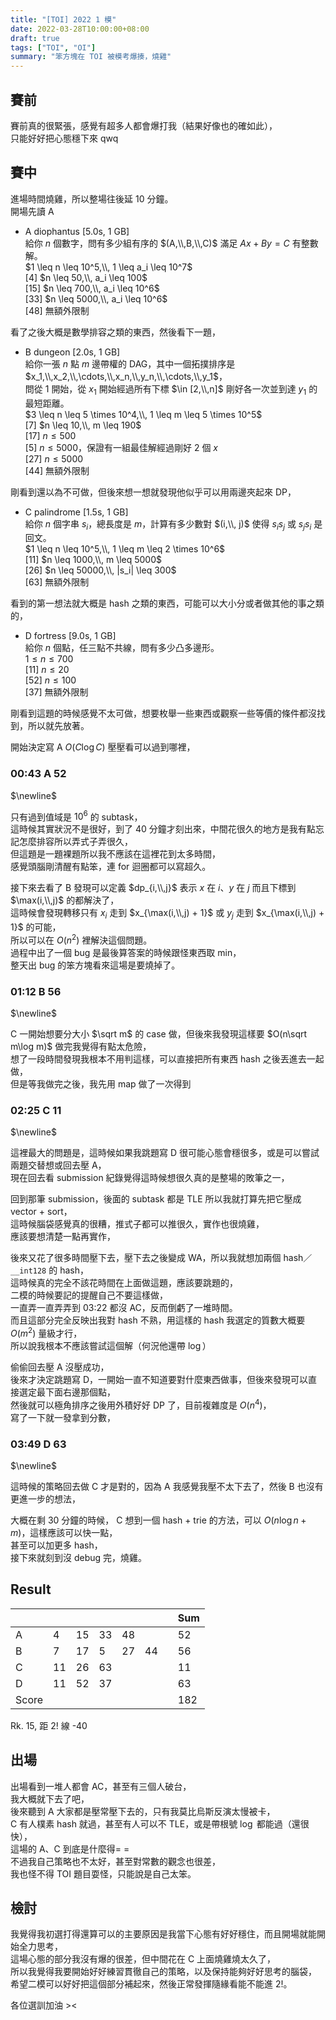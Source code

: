 ```yaml
---
title: "[TOI] 2022 1 模"
date: 2022-03-28T10:00:00+08:00
draft: true
tags: ["TOI", "OI"]
summary: "笨方塊在 TOI 被模考爆揍，燒雞"
---
```



## 賽前
賽前真的很緊張，感覺有超多人都會爆打我（結果好像也的確如此），  
只能好好把心態穩下來 qwq  

## 賽中

進場時間燒雞，所以整場往後延 10 分鐘。  
開場先讀 A
 - A diophantus [5.0s, 1 GB]  
 給你 $n$ 個數字，問有多少組有序的 $(A,\\,B,\\,C)$ 滿足 $Ax + By = C$ 有整數解。  
 $1 \leq n \leq 10^5,\\, 1 \leq a_i \leq 10^7$  
 [4] $n \leq 50,\\, a_i \leq 100$  
 [15] $n \leq 700,\\, a_i \leq 10^6$  
 [33] $n \leq 5000,\\, a_i \leq 10^6$  
 [48] 無額外限制  

看了之後大概是數學排容之類的東西，然後看下一題，  

 - B dungeon [2.0s, 1 GB]  
 給你一張 $n$ 點 $m$ 邊帶權的 DAG，其中一個拓撲排序是 $x_1,\\,x_2,\\,\cdots,\\,x_n,\\,y_n,\\,\cdots,\\,y_1$，  
 問從 $1$ 開始，從 $x_1$ 開始經過所有下標 $\in [2,\\,n]$ 剛好各一次並到達 $y_1$ 的最短距離。  
 $3 \leq n \leq 5 \times 10^4,\\, 1 \leq m \leq 5 \times 10^5$  
 [7] $n \leq 10,\\, m \leq 190$  
 [17] $n \leq 500$  
 [5] $n \leq 5000$，保證有一組最佳解經過剛好 $2$ 個 $x$  
 [27] $n \leq 5000$  
 [44] 無額外限制  

 剛看到還以為不可做，但後來想一想就發現他似乎可以用兩邊夾起來 DP，   

 - C palindrome  [1.5s, 1 GB]  
 給你 $n$ 個字串 $s_i$，總長度是 $m$，計算有多少數對 $(i,\\, j)$ 使得 $s_is_j$ 或 $s_js_i$ 是回文。    
 $1 \leq n \leq 10^5,\\, 1 \leq m \leq 2 \times 10^6$  
 [11] $n \leq 1000,\\, m \leq 5000$  
 [26] $n \leq 50000,\\, |s_i| \leq 300$  
 [63] 無額外限制  

看到的第一想法就大概是 hash 之類的東西，可能可以大小分或者做其他的事之類的，  

- D fortress [9.0s, 1 GB]    
給你 $n$ 個點，任三點不共線，問有多少凸多邊形。  
$1 \leq n \leq 700$  
[11] $n \leq 20$  
[52] $n \leq 100$  
[37] 無額外限制  

剛看到這題的時候感覺不太可做，想要枚舉一些東西或觀察一些等價的條件都沒找到，所以就先放著。  

開始決定寫 A $O(C \log C)$ 壓壓看可以過到哪裡，  

### 00:43 A 52  
$\newline$

只有過到值域是 $10^6$ 的 subtask，  
這時候其實狀況不是很好，到了 40 分鐘才刻出來，中間花很久的地方是我有點忘記怎麼排容所以弄式子弄很久，  
但這題是一題裸題所以我不應該在這裡花到太多時間，  
感覺頭腦剛清醒有點笨，連 for 迴圈都可以寫超久。  

接下來去看了 B 發現可以定義 $dp_{i,\\,j}$ 表示 $x$ 在 $i$、$y$ 在 $j$ 而且下標到 $\max(i,\\,j)$ 的都解決了，  
這時候會發現轉移只有 $x_i$ 走到 $x_{\max(i,\\,j) + 1}$ 或 $y_j$ 走到 $x_{\max(i,\\,j) + 1}$ 的可能，  
所以可以在 $O(n^2)$ 裡解決這個問題。  
過程中出了一個 bug 是最後算答案的時候跟怪東西取 min，  
整天出 bug 的笨方塊看來這場是要燒掉了。  

### 01:12 B 56
$\newline$

C 一開始想要分大小 $\sqrt m$ 的 case 做，但後來我發現這樣要 $O(n\sqrt m\log m)$ 做完我覺得有點太危險，  
想了一段時間發現我根本不用判這樣，可以直接把所有東西 hash 之後丟進去一起做，  
但是等我做完之後，我先用 map 做了一次得到  

### 02:25 C 11  
$\newline$

這裡最大的問題是，這時候如果我跳題寫 D 很可能心態會穩很多，或是可以嘗試兩題交替想或回去壓 A，  
現在回去看 submission 紀錄覺得這時候想很久真的是整場的敗筆之一，  

回到那筆 submission，後面的 subtask 都是 TLE 所以我就打算先把它壓成 vector + sort，  
這時候腦袋感覺真的很糟，推式子都可以推很久，實作也很燒雞，  
應該要想清楚一點再實作，  

後來又花了很多時間壓下去，壓下去之後變成 WA，所以我就想加兩個 hash／`__int128` 的 hash，  
這時候真的完全不該花時間在上面做這題，應該要跳題的，  
二模的時候要記的提醒自己不要這樣做，  
一直弄一直弄弄到 03:22 都沒 AC，反而倒虧了一堆時間。  
而且這部分完全反映出我對 hash 不熟，用這樣的 hash 我選定的質數大概要 $O(m^2)$ 量級才行，  
所以說我根本不應該嘗試這個解（何況他還帶 $\log$）  

偷偷回去壓 A 沒壓成功，  
後來才決定跳題寫 D，一開始一直不知道要對什麼東西做事，但後來發現可以直接選定最下面右邊那個點，  
然後就可以極角排序之後用外積好好 DP 了，目前複雜度是 $O(n^4)$，  
寫了一下就一發拿到分數，  

### 03:49 D 63  
$\newline$

這時候的策略回去做 C 才是對的，因為 A 我感覺我壓不太下去了，然後 B 也沒有更進一步的想法，  

大概在剩 30 分鐘的時候，
C 想到一個 hash + trie 的方法，可以 $O(n \log n + m)$，這樣應該可以快一點，  
甚至可以加更多 hash，  
接下來就刻到沒 debug 完，燒雞。  

## Result
||||||||Sum|
|-|-|-|-|-|-|-|-|
|A|<green>4</green>|<green>15</green>| <green>33</green>|48|||52|
|B|<green>7</green>|<green>17</green>|<green>5</green>|<green>27</green>|44||56|
|C|<green>11</green>|26|63||||11|
|D|<green>11</green>|<green>52</green>|37||||63|
|Score|||||||182|

Rk. 15, 距 2! 線 -40  

## 出場
出場看到一堆人都會 AC，甚至有三個人破台，  
我大概就下去了吧，    
後來聽到 A 大家都是壓常壓下去的，只有我莫比烏斯反演太慢被卡，  
C 有人樸素 hash 就過，甚至有人可以不 TLE，或是帶根號 $\log$ 都能過（還很快），  
這場的 A、C 到底是什麼得= =   
不過我自己策略也不太好，甚至對常數的觀念也很差，  
我也怪不得 TOI 題目耍怪，只能說是自己太笨。  

## 檢討
我覺得我初選打得還算可以的主要原因是我當下心態有好好穩住，而且開場就能開始全力思考，  
這場心態的部分我沒有爆的很差，但中間花在 C 上面燒雞燒太久了，  
所以我覺得我要開始好好練習貫徹自己的策略，以及保持能夠好好思考的腦袋，  
希望二模可以好好把這個部分補起來，然後正常發揮隨緣看能不能進 2!。

各位選訓加油 ><  
